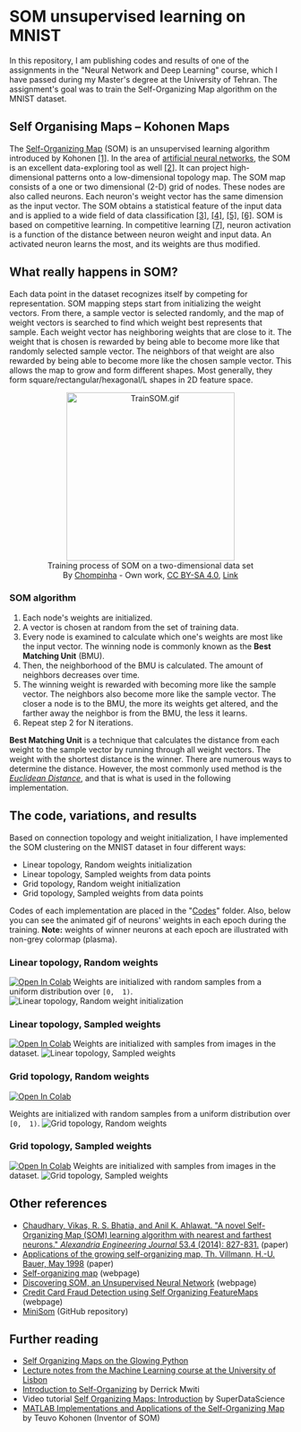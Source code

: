 
# SOM unsupervised learning on MNIST
In this repository, I am publishing codes and results of one of the assignments in the "Neural Network and Deep Learning" course, which I have passed during my Master's degree at the University of Tehran.
The assignment's goal was to train the Self-Organizing Map algorithm on the MNIST dataset.
## Self Organising Maps – Kohonen Maps
The  [Self-Organizing Map](https://en.wikipedia.org/wiki/Self-organizing_map "Wikipedia")  (SOM) is an unsupervised learning algorithm introduced by Kohonen [[1]](https://scholar.google.com/scholar_lookup?title=Self-Organizing%20Maps&publication_year=1995&author=T.%20Kohonen "Google Scholar"). In the area of  [artificial neural networks](https://en.wikipedia.org/wiki/Artificial_neural_network "Wikipedia"), the SOM is an excellent data-exploring tool as well [[2]](https://scholar.google.com/scholar?q=A%20new%20approach%20for%20data%20clustering%20%20visualization%20using%20self-organizing%20maps "Google Scholar"). It can project high-dimensional patterns onto a low-dimensional topology map. The SOM map consists of a one or two dimensional (2-D) grid of nodes. These nodes are also called neurons. Each neuron's weight vector has the same dimension as the input vector. The SOM obtains a statistical feature of the input data and is applied to a wide field of data classification [[3]](https://scholar.google.com/scholar?q=Y.%20Cheng,%20Clustering%20with%20competing%20self-organizing%20maps,%20in:%20Proc.%20of%20IJCNN,%20vol.%20IV,%20pp.%20785790,%201992. "Clustering with competing self-organizing maps"), [[4]](https://scholar.google.com/scholar?q=W.%20Wan,%20D.%20Fraser,%20M2dSOMAP:%20clustering%20and%20classification%20of%20remotely%20sensed%20imagery%20by%20combining%20multiple%20Kohonen%20self-organizing%20maps%20and%20associative%20memory,%20in:%20Proc.%20of%20IJCNN,%20vol.%20III,%20pp.%2024642467,%201993. "M2dSOMAP: clustering and classification of remotely sensed imagery by combining multiple Kohonen self-organizing maps and associative memory"), [[5]](https://scholar.google.com/scholar_lookup?title=Clustering%20of%20the%20self-organizing%20map&publication_year=2002&author=J.%20Vesanto&author=E.%20Alhoniemi "Clustering of the self-organizing map"), [[6]](https://scholar.google.com/scholar_lookup?title=Unsupervised%20speaker%20recognition%20based%20on%20competition%20between%20self-organizing%20maps&publication_year=2002&author=Lapidot&author=H.%20Guterman&author=A.%20Cohen "Unsupervised speaker recognition based on competition between self-organizing maps"). SOM is based on competitive learning. In competitive learning [[7]](https://scholar.google.com/scholar_lookup?title=Feature%20discovery%20by%20competitive%20learning&publication_year=1985&author=E.%20Rumelhart&author=D.%20Zipser "Feature discovery by competitive learning"), neuron activation is a function of the distance between neuron weight and input data. An activated neuron learns the most, and its weights are thus modified.

## What really happens in SOM?
Each data point in the dataset recognizes itself by competing for representation. SOM mapping steps start from initializing the weight vectors. From there, a sample vector is selected randomly, and the map of weight vectors is searched to find which weight best represents that sample. Each weight vector has neighboring weights that are close to it. The weight that is chosen is rewarded by being able to become more like that randomly selected sample vector. The neighbors of that weight are also rewarded by being able to become more like the chosen sample vector. This allows the map to grow and form different shapes. Most generally, they form square/rectangular/hexagonal/L shapes in 2D feature space.


<p align="center"><a href="https://commons.wikimedia.org/wiki/File:TrainSOM.gif#/media/File:TrainSOM.gif"><img src="https://upload.wikimedia.org/wikipedia/commons/3/35/TrainSOM.gif" alt="TrainSOM.gif" height="300" width="300"></a><br>Training process of SOM on a two-dimensional data set<br>By <a href="//commons.wikimedia.org/w/index.php?title=User:Chompinha&amp;amp;action=edit&amp;amp;redlink=1" class="new" title="User:Chompinha (page does not exist)">Chompinha</a> - <span class="int-own-work" lang="en">Own work</span>, <a href="https://creativecommons.org/licenses/by-sa/4.0" title="Creative Commons Attribution-Share Alike 4.0">CC BY-SA 4.0</a>, <a href="https://commons.wikimedia.org/w/index.php?curid=77822988">Link</a></p>

### SOM algorithm
1.  Each node's weights are initialized.
2.  A vector is chosen at random from the set of training data.
3.  Every node is examined to calculate which one's weights are most like the input vector. The winning node is commonly known as the  **Best Matching Unit**  (BMU).
4.  Then, the neighborhood of the BMU is calculated. The amount of neighbors decreases over time.
5.  The winning weight is rewarded with becoming more like the sample vector. The neighbors also become more like the sample vector. The closer a node is to the BMU, the more its weights get altered, and the farther away the neighbor is from the BMU, the less it learns.
6.  Repeat step 2 for N iterations.

**Best Matching Unit**  is a technique that calculates the distance from each weight to the sample vector by running through all weight vectors. The weight with the shortest distance is the winner. There are numerous ways to determine the distance. However, the most commonly used method is the  [_Euclidean Distance_](https://en.wikipedia.org/wiki/Euclidean_distance "Wikipedia"), and that is what is used in the following implementation.

## The code, variations, and results
Based on connection topology and weight initialization, I have implemented the SOM clustering on the MNIST dataset in four different ways:
- Linear topology, Random weights initialization
- Linear topology, Sampled weights from data points
- Grid topology, Random weight initialization
- Grid topology, Sampled weights from data points

Codes of each implementation are placed in the "[Codes](https://github.com/hamed-ahangari/SOM-unsupervied-learning-on-MNIST-dataset/tree/main/Codes)" folder. Also, below you can see the animated gif of neurons' weights in each epoch during the training.
**Note:** weights of winner neurons at each epoch are illustrated with non-grey colormap (plasma).
### Linear topology, Random weights

[![Open In Colab](https://colab.research.google.com/assets/colab-badge.svg)](https://drive.google.com/file/d/16l5Vd8_q007Ygupj3z929hOWwXKQdL7Z/view?usp=sharing)
Weights are initialized with random samples from a uniform distribution over `[0,  1)`.
![Linear topology, Random weight initialization](https://github.com/hamed-ahangari/SOM-unsupervied-learning-on-MNIST-dataset/raw/main/Images/LINEAR-topology_RANDOM-weights/gif/LINEAR-topology_RANDOM-weights.gif)


### Linear topology, Sampled weights

[![Open In Colab](https://colab.research.google.com/assets/colab-badge.svg)](https://drive.google.com/file/d/1D-SulHT6e2yOLkjRhW72L_41WbeMxGzA/view?usp=sharing)
Weights are initialized with samples from images in the dataset.
![Linear topology, Sampled weights](https://github.com/hamed-ahangari/SOM-unsupervied-learning-on-MNIST-dataset/raw/main/Images/LINEAR-topology_SAMPLED-weights/gif/LINEAR-topology_SAMPLED-weights.gif)

### Grid topology, Random weights

[![Open In Colab](https://colab.research.google.com/assets/colab-badge.svg)](https://drive.google.com/file/d/14dS8BII5YVH0jdyfrNe7AI93Et1QB9oe/view?usp=sharing)

Weights are initialized with random samples from a uniform distribution over `[0,  1)`.
![Grid topology, Random weights](https://github.com/hamed-ahangari/SOM-unsupervied-learning-on-MNIST-dataset/raw/main/Images/GRID-topology_RANDOM-weights/gif/GRID-topology_RANDOM-weights.gif)

### Grid topology, Sampled weights
[![Open In Colab](https://colab.research.google.com/assets/colab-badge.svg)](https://drive.google.com/file/d/1k8ZxfqPWghaQd1GekfML0OMsOQaCIHRY/view?usp=sharing)
Weights are initialized with samples from images in the dataset.
![Grid topology, Sampled weights](https://github.com/hamed-ahangari/SOM-unsupervied-learning-on-MNIST-dataset/raw/main/Images/GRID-topology_SAMPLED-weights/gif/GRID-topology_SAMPLED-weights.gif)

## Other references
- [Chaudhary, Vikas, R. S. Bhatia, and Anil K. Ahlawat. "A novel Self-Organizing Map (SOM) learning algorithm with nearest and farthest neurons." _Alexandria Engineering Journal_ 53.4 (2014): 827-831.](https://www.sciencedirect.com/science/article/pii/S1110016814000970) (paper)
- [Applications of the growing self-organizing map, Th. Villmann, H.-U. Bauer, May 1998](https://www.sciencedirect.com/science/article/abs/pii/S092523129800037X "ScienceDirect") (paper)
- [Self-organizing map](https://en.wikipedia.org/wiki/Self-organizing_map) (webpage)
- [Discovering SOM, an Unsupervised Neural Network](https://medium.com/neuronio/discovering-som-an-unsupervised-neural-network-12e787f38f9) (webpage)
- [Credit Card Fraud Detection using Self Organizing FeatureMaps](https://towardsdatascience.com/credit-card-fraud-detection-using-self-organizing-featuremaps-f6e8bca707bd) (webpage)
- [MiniSom](https://github.com/JustGlowing/minisom) (GitHub repository)
## Further reading
-   [Self Organizing Maps on the Glowing Python](https://glowingpython.blogspot.com/2013/09/self-organizing-maps.html)
-   [Lecture notes from the Machine Learning course at the University of Lisbon](http://aa.ssdi.di.fct.unl.pt/files/AA-16_notes.pdf)
-   [Introduction to Self-Organizing](https://heartbeat.fritz.ai/introduction-to-self-organizing-maps-soms-98e88b568f5d)  by Derrick Mwiti
-   Video tutorial  [Self Organizing Maps: Introduction](https://www.youtube.com/watch?v=0qtvb_Nx2tA)  by SuperDataScience
-   [MATLAB Implementations and Applications of the Self-Organizing Map](http://docs.unigrafia.fi/publications/kohonen_teuvo/)  by Teuvo Kohonen (Inventor of SOM)
